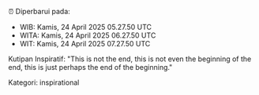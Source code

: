 ⏰ Diperbarui pada:
- WIB: Kamis, 24 April 2025 05.27.50 UTC
- WITA: Kamis, 24 April 2025 06.27.50 UTC
- WIT: Kamis, 24 April 2025 07.27.50 UTC

Kutipan Inspiratif:
"This is not the end, this is not even the beginning of the end, this is just perhaps the end of the beginning."


Kategori: inspirational

